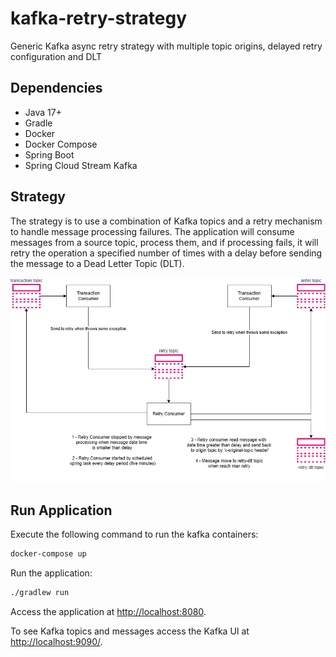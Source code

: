 # kafka-retry-strategy
Generic Kafka async retry strategy with multiple topic origins, delayed retry configuration and DLT

## Dependencies
- Java 17+
- Gradle
- Docker
- Docker Compose
- Spring Boot
- Spring Cloud Stream Kafka

## Strategy
The strategy is to use a combination of Kafka topics and a retry mechanism to handle message processing failures. 
The application will consume messages from a source topic, process them, and if processing fails, it will retry the operation a specified number of times with a delay before sending the message to a Dead Letter Topic (DLT).

![architecture](docs/kafka_retry_architecture.png)

## Run Application

Execute the following command to run the kafka containers:

```bash
docker-compose up
```

Run the application:

```bash
./gradlew run
```

Access the application at [http://localhost:8080](http://localhost:8080).

To see Kafka topics and messages access the Kafka UI at [http://localhost:9090/](http://localhost:9090/).